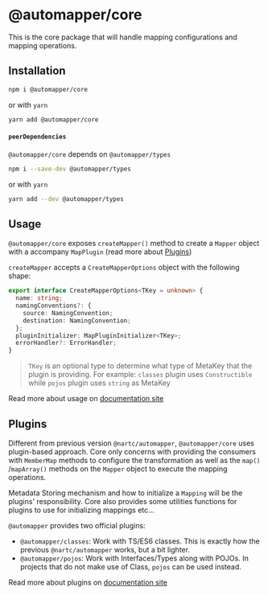 # @automapper/core

This is the core package that will handle mapping configurations and mapping operations.

## Installation

```sh
npm i @automapper/core
```

or with `yarn`

```sh
yarn add @automapper/core
```

#### `peerDependencies`

`@automapper/core` depends on `@automapper/types`

```sh
npm i --save-dev @automapper/types
```

or with `yarn`

```sh
yarn add --dev @automapper/types
```

## Usage

`@automapper/core` exposes `createMapper()` method to create a `Mapper` object with a accompany `MapPlugin` (read more
about [Plugins](#Plugins))

`createMapper` accepts a `CreateMapperOptions` object with the following shape:

```ts
export interface CreateMapperOptions<TKey = unknown> {
  name: string;
  namingConventions?: {
    source: NamingConvention;
    destination: NamingConvention;
  };
  pluginInitializer: MapPluginInitializer<TKey>;
  errorHandler?: ErrorHandler;
}
```

> `TKey` is an optional type to determine what type of MetaKey that the plugin is providing. For example: `classes` plugin uses `Constructible` while `pojos` plugin uses `string` as MetaKey

[comment]: <> (TODO: update docs)
Read more about usage on [documentation site]()

## Plugins

Different from previous version `@nartc/automapper`, `@automapper/core` uses plugin-based approach. Core only concerns
with providing the consumers with `MemberMap` methods to configure the transformation as well as the `map()`
/`mapArray()` methods on the `Mapper` object to execute the mapping operations.

Metadata Storing mechanism and how to initialize a `Mapping` will be the plugins' responsibility. Core also provides
some utilities functions for plugins to use for initializing mappings etc...

`@automapper` provides two official plugins:

- `@automapper/classes`: Work with TS/ES6 classes. This is exactly how the previous `@nartc/automapper` works, but a bit
  lighter.
- `@automapper/pojos`: Work with Interfaces/Types along with POJOs. In projects that do not make use of Class, `pojos`
  can be used instead.

[comment]: <> (TODO: update docs)
Read more about plugins on [documentation site]()
